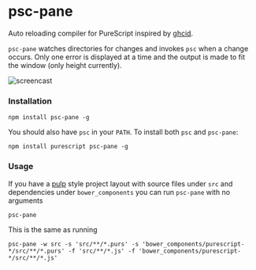 # psc-pane

Auto reloading compiler for PureScript inspired by [ghcid](https://github.com/ndmitchell/ghcid).

`psc-pane` watches directories for changes and invokes `psc` when a change occurs.
Only one error is displayed at a time and the output is made to fit the window
(only height currently).

![screencast](http://anttih.github.io/psc-pane/psc-pane.gif)

### Installation

```
npm install psc-pane -g
```

You should also have `psc` in your `PATH`. To install both `psc` and `psc-pane`:

```
npm install purescript psc-pane -g
```

### Usage

If you have a [pulp](https://github.com/bodil/pulp/) style project layout with
source files under `src` and dependencies under `bower_components` you can run
`psc-pane` with no arguments

```
psc-pane
```

This is the same as running

```
psc-pane -w src -s 'src/**/*.purs' -s 'bower_components/purescript-*/src/**/*.purs' -f 'src/**/*.js' -f 'bower_components/purescript-*/src/**/*.js'
```
